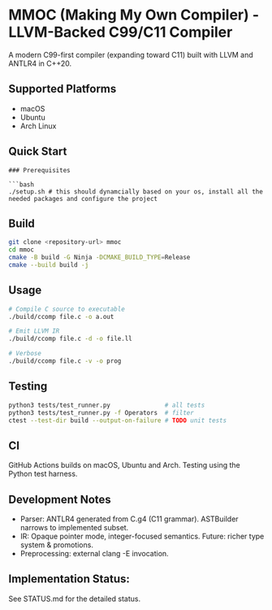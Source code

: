 # MMOC (Making My Own Compiler) - LLVM-Backed C99/C11 Compiler

A modern C99-first compiler (expanding toward C11) built with LLVM and ANTLR4 in C++20.

## Supported Platforms
- macOS 
- Ubuntu 
- Arch Linux 

## Quick Start
```
### Prerequisites

```bash
./setup.sh # this should dynamcially based on your os, install all the needed packages and configure the project 
```
## Build
```bash
git clone <repository-url> mmoc
cd mmoc
cmake -B build -G Ninja -DCMAKE_BUILD_TYPE=Release
cmake --build build -j
```

## Usage
```bash
# Compile C source to executable
./build/ccomp file.c -o a.out

# Emit LLVM IR
./build/ccomp file.c -d -o file.ll

# Verbose
./build/ccomp file.c -v -o prog
```

## Testing
```bash
python3 tests/test_runner.py               # all tests
python3 tests/test_runner.py -f Operators  # filter
ctest --test-dir build --output-on-failure # TODO unit tests
```

## CI
GitHub Actions builds on macOS, Ubuntu and Arch. Testing using the Python test harness.

## Development Notes
- Parser: ANTLR4 generated from C.g4 (C11 grammar). ASTBuilder narrows to implemented subset.
- IR: Opaque pointer mode, integer-focused semantics. Future: richer type system & promotions.
- Preprocessing: external clang -E invocation.

## Implementation Status: 
See STATUS.md for the detailed status.